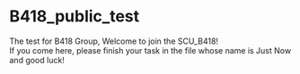 # B418_public_test
The test for B418 Group, Welcome to join the SCU_B418!  
If you come here, please finish your task in the file whose name is Just Now and good luck!
